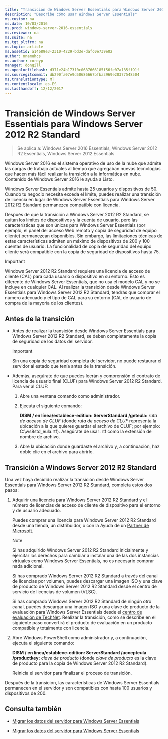 ```yaml
---
title: "Transición de Windows Server Essentials para Windows Server 2012 R2 Standard"
description: "Describe cómo usar Windows Server Essentials"
ms.custom: na
ms.date: 10/03/2016
ms.prod: windows-server-2016-essentials
ms.reviewer: na
ms.suite: na
ms.tgt_pltfrm: na
ms.topic: article
ms.assetid: a14689e3-2310-4229-bd3e-dafc0e739e02
author: nnamuhcs
ms.author: coreyp
manager: dongill
ms.openlocfilehash: d371e24b17310c0687666185f56fe07a135ff91f
ms.sourcegitcommit: db290fa07e9d50686667bfba3969e20377548504
ms.translationtype: MT
ms.contentlocale: es-ES
ms.lasthandoff: 12/12/2017
---
```

# <a name="transition-from-windows-server-essentials-to-windows-server-2012-r2-standard"></a>Transición de Windows Server Essentials para Windows Server 2012 R2 Standard

>Se aplica a: Windows Server 2016 Essentials, Windows Server 2012 R2 Essentials, Windows Server 2012 Essentials

Windows Server 2016 es el sistema operativo de uso de la nube que admite las cargas de trabajo actuales al tiempo que agregaban nuevas tecnologías que hacen más fácil realizar la transición a la informática en nube. Contenido de Windows Server 2016 le ayuda a Listo.

 Windows Server Essentials admite hasta 25 usuarios y dispositivos de 50. Cuando tu negocio necesita exceda el límite, puedes realizar una transición de licencia en lugar de Windows Server Essentials para Windows Server 2012 R2 Standard permanezca compatible con licencia.  
  
 Después de que la transición a Windows Server 2012 R2 Standard, se quitan los límites de dispositivos y la cuenta de usuario, pero las características que son únicas para Windows Server Essentials (por ejemplo, el panel del acceso Web remoto y copia de seguridad de equipo cliente) permanezcan disponibles. Sin embargo, las limitaciones técnicas de estas características admiten un máximo de dispositivos de 200 y 100 cuentas de usuario. La funcionalidad de copia de seguridad del equipo cliente será compatible con la copia de seguridad de dispositivos hasta 75.  
  
> [!IMPORTANT]
>   Windows Server 2012 R2 Standard requiere una licencia de acceso de cliente (CAL) para cada usuario o dispositivo en su entorno. Esto es diferente de Windows Server Essentials, que no usa el modelo CAL y no se incluye en cualquier CAL. Al realizar la transición desde Windows Server Essentials para Windows Server 2012 R2 Standard, tendrás que comprar el número adecuado y el tipo de CAL para su entorno (CAL de usuario de compra de la mayoría de los clientes).  
  
## <a name="before-the-transition"></a>Antes de la transición  
  
-   Antes de realizar la transición desde Windows Server Essentials para Windows Server 2012 R2 Standard, se deben completamente la copia de seguridad de los datos del servidor.  
  
    > [!IMPORTANT]
    >  Sin una copia de seguridad completa del servidor, no puede restaurar el servidor al estado que tenía antes de la transición.  
  
-   Además, asegúrate de que puedes leerán y comprensión el contrato de licencia de usuario final (CLUF) para Windows Server 2012 R2 Standard. Para ver al CLUF:  
  
    1.  Abre una ventana comando como administrador.  
  
    2.  Ejecuta el siguiente comando:  
  
         **DISM / en línea/establece-edition: ServerStandard /geteula:** *ruta de acceso de CLUF* (donde *ruta de acceso de CLUF* representa la ubicación a la que quieres guardar el archivo de CLUF; por ejemplo: C:\ws8std_eula.rtf). Asegúrate de usar .rtf como la extensión de nombre de archivo.  
  
    3.  Abre la ubicación donde guardaste el archivo y, a continuación, haz doble clic en el archivo para abrirlo.  
  
## <a name="transition-to--windows-server-2012-r2-standard"></a>Transición a Windows Server 2012 R2 Standard  
 Una vez haya decidido realizar la transición desde Windows Server Essentials para Windows Server 2012 R2 Standard, completa estos dos pasos:  
  
1.  Adquirir una licencia para Windows Server 2012 R2 Standard y el número de licencias de acceso de cliente de dispositivo para el entorno y de usuario adecuado.  
  
     Puedes comprar una licencia para Windows Server 2012 R2 Standard desde una tienda, un distribuidor, o con la Ayuda de un [Partner de Microsoft](https://pinpoint.microsoft.com/SelectCulture.aspx).  
  
    > [!NOTE]
    >  Si has adquirido Windows Server 2012 R2 Standard inicialmente y ejercitar los derechos para cambiar a instalar una de las dos instancias virtuales como Windows Server Essentials, no es necesario comprar nada adicional.  
    >   
    >  Si has comprado Windows Server 2012 R2 Standard a través del canal de licencias por volumen, puedes descargar una imagen ISO y una clave de producto de Windows Server 2012 R2 Standard desde el centro de servicio de licencias de volumen (VLSC).  
    >   
    >  Si has comprado Windows Server 2012 R2 Standard de ningún otro canal, puedes descargar una imagen ISO y una clave de producto de la evaluación para Windows Server Essentials desde el [centro de evaluación de TechNet](https://technet.microsoft.com/evalcenter/jj659306.aspx). Realizar la transición, como se describe en el siguiente paso convertirá el producto de evaluación en un producto compatible y totalmente con licencia.  
  
2.  Abre Windows PowerShell como administrador y, a continuación, ejecuta el siguiente comando:  
  
     **DISM / en línea/establece-edition: ServerStandard /accepteula /productkey:** *clave de producto* (donde *clave de producto* es la clave de producto para la copia de Windows Server 2012 R2 Standard).  
  
     Reinicia el servidor para finalizar el proceso de transición.  
  
 Después de la transición, las características de Windows Server Essentials permanecen en el servidor y son compatibles con hasta 100 usuarios y dispositivos de 200.  
  
## <a name="see-also"></a>Consulta también  
  

-   [Migrar los datos del servidor para Windows Server Essentials](Migrate-Server-Data-to-Windows-Server-Essentials.md)

-   [Migrar los datos del servidor para Windows Server Essentials](../migrate/Migrate-Server-Data-to-Windows-Server-Essentials.md)

